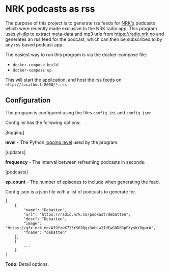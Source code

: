 # NRK podcasts as rss

The purpose of this project is to generate rss feeds for [NRK's](https://nrk.no)
podcasts which were recently made exclusive to the NRK radio app. This program
uses [yt-dlp](https://github.com/yt-dlp/yt-dlp) to extract meta-data and mp3
urls from https://radio.nrk.no and generates an rss feed for the podcast, which
can then be subscribed to by any rss based podcast app.

The easiest way to run this program is via the docker-compose file:

- `docker-compose build`
- `docker-compose up`

This will start the application, and host the rss feeds on
`http://localhost:8000/*.rss`

## Configuration

The program is configured using the files `config.ini` and `config.json`.

Config.ini has the following options:

[logging]

**level** - The Python [logging level](https://docs.python.org/3/library/logging.html#logging-levels)
used by the program.

[updates]

**frequency** - The interval between refreshing podcasts in seconds.

[podcasts]

**ep_count** - The number of episodes to include when generating the feed.

Config.json is a json file with a list of podcasts to generate for.

```
[
    {
        "name": "Debatten",
        "url": "https://radio.nrk.no/podkast/debatten",
        "desc": "Debatten",
        "image": "https://gfx.nrk.no/Af9YzwX723rS69Qgz3oHLw2IHEwG0DBRpFXyskY8gwrA",
        "fname": "debatten"
    },
    {
        ...
    }
]
```

**Todo**: Detail options.
